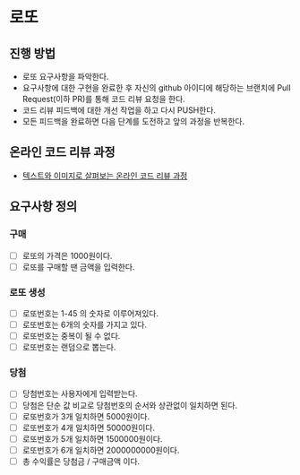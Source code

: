 # 로또

## 진행 방법

* 로또 요구사항을 파악한다.
* 요구사항에 대한 구현을 완료한 후 자신의 github 아이디에 해당하는 브랜치에 Pull Request(이하 PR)를 통해 코드 리뷰 요청을 한다.
* 코드 리뷰 피드백에 대한 개선 작업을 하고 다시 PUSH한다.
* 모든 피드백을 완료하면 다음 단계를 도전하고 앞의 과정을 반복한다.

## 온라인 코드 리뷰 과정

* [텍스트와 이미지로 살펴보는 온라인 코드 리뷰 과정](https://github.com/next-step/nextstep-docs/tree/master/codereview)

## 요구사항 정의

### 구매

* [ ] 로또의 가격은 1000원이다.
* [ ] 로또를 구매할 땐 금액을 입력한다.

### 로또 생성

* [ ] 로또번호는 1-45 의 숫자로 이루어져있다.
* [ ] 로또번호는 6개의 숫자를 가지고 있다.
* [ ] 로또번호는 중복이 될 수 없다.
* [ ] 로또번호는 랜덤으로 뽑는다.

### 당첨

* [ ] 당첨번호는 사용자에게 입력받는다.
* [ ] 당첨은 단순 값 비교로 당첨번호의 순서와 상관없이 일치하면 된다.
* [ ] 로또번호가 3개 일치하면 5000원이다.
* [ ] 로또번호가 4개 일치하면 50000원이다.
* [ ] 로또번호가 5개 일치하면 1500000원이다.
* [ ] 로또번호가 6개 일치하면 2000000000원이다.
* [ ] 총 수익률은 당첨금 / 구매금액 이다.  
